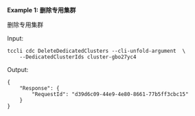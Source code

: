 **Example 1: 删除专用集群**

删除专用集群

Input: 

```
tccli cdc DeleteDedicatedClusters --cli-unfold-argument  \
    --DedicatedClusterIds cluster-gbo27yc4
```

Output: 
```
{
    "Response": {
        "RequestId": "d39d6c09-44e9-4e80-8661-77b5ff3cbc15"
    }
}
```

